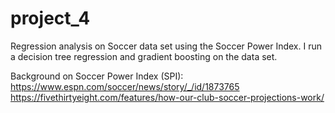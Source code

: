 project_4
==============================

Regression analysis on Soccer data set using the Soccer Power Index. I run a decision tree regression and gradient boosting on the data set. 

Background on Soccer Power Index (SPI):
https://www.espn.com/soccer/news/story/_/id/1873765
https://fivethirtyeight.com/features/how-our-club-soccer-projections-work/
